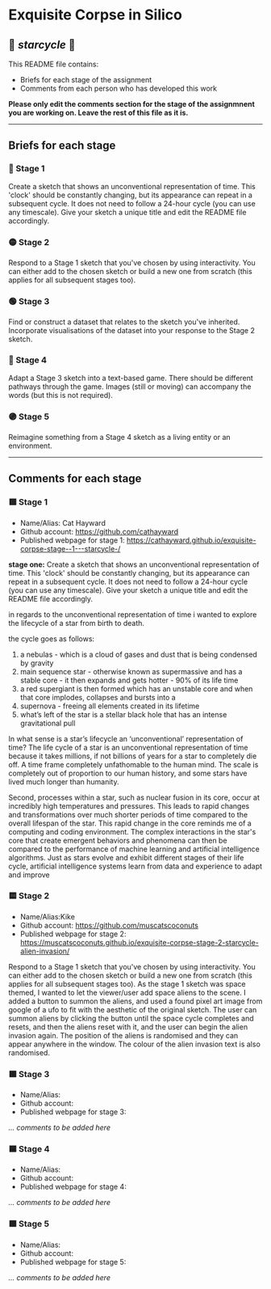 # Exquisite Corpse in Silico
## 🔻 *starcycle* 🔻

This README file contains:
- Briefs for each stage of the assignment
- Comments from each person who has developed this work

**Please only edit the comments section for the stage of the assignmnent you are working on. Leave the rest of this file as it is.**

*****
## Briefs for each stage

### 🔴 Stage 1
Create a sketch that shows an unconventional representation of time. This 'clock' should be constantly changing, but its appearance can repeat in a subsequent cycle. It does not need to follow a 24-hour cycle (you can use any timescale). Give your sketch a unique title and edit the README file accordingly.

### 🟡 Stage 2
Respond to a Stage 1 sketch that you've chosen by using interactivity. You can either add to the chosen sketch or build a new one from scratch (this applies for all subsequent stages too).

### 🟢 Stage 3
Find or construct a dataset that relates to the sketch you've inherited. Incorporate visualisations of the dataset into your response to the Stage 2 sketch.

### 🔵 Stage 4
Adapt a Stage 3 sketch into a text-based game. There should be different pathways through the game. Images (still or moving) can accompany the words (but this is not required).

### 🟣 Stage 5
Reimagine something from a Stage 4 sketch as a living entity or an environment.

*****
## Comments for each stage

### 🟥 Stage 1
- Name/Alias: Cat Hayward
- Github account: https://github.com/cathayward
- Published webpage for stage 1: https://cathayward.github.io/exquisite-corpse-stage--1---starcycle-/

**stage one:**
Create a sketch that shows an unconventional representation of time. This 'clock' should be constantly changing, but its appearance can repeat in a subsequent cycle. It does not need to follow a 24-hour cycle (you can use any timescale). Give your sketch a unique title and edit the README file accordingly.

in regards to the unconventional representation of time i wanted to explore the lifecycle of a star from birth to death.

the cycle goes as follows:
1. a nebulas - which is a cloud of gases and dust that is being condensed by gravity
2. main sequence star - otherwise known as supermassive  and has a stable core - it then expands and gets hotter - 90% of its life time
3. a red supergiant is then formed which has an unstable core and when that core implodes, collapses and bursts into a
4. supernova - freeing all elements created in its lifetime
5. what’s left of the star is a stellar black hole that has an intense gravitational pull

In what sense is a star’s lifecycle an ‘unconventional’ representation of time?
The life cycle of a star is an unconventional representation of time because it takes millions, if not billions of years for a star to completely die off. A time frame completely unfathomable to the human mind. The scale is completely out of proportion to our human history, and some stars have lived much longer than humanity.

Second, processes within a star, such as nuclear fusion in its core, occur at incredibly high temperatures and pressures. This leads to rapid changes and transformations over much shorter periods of time compared to the overall lifespan of the star. This rapid change in the core reminds me of a computing and coding environment. The complex interactions in the star's core that create emergent behaviors and phenomena can then be compared to the performance of machine learning and artificial intelligence algorithms. Just as stars evolve and exhibit different stages of their life cycle, artificial intelligence systems learn from data and experience to adapt and improve

### 🟨 Stage 2
- Name/Alias:Kike
- Github account: https://github.com/muscatscoconuts
- Published webpage for stage 2: https://muscatscoconuts.github.io/exquisite-corpse-stage-2-starcycle-alien-invasion/

Respond to a Stage 1 sketch that you've chosen by using interactivity. You can either add to the chosen sketch or build a new one from scratch (this applies for all subsequent stages too).
As the stage 1 sketch was space themed, I wanted to let the viewer/user add space aliens to the scene. I added a button to summon the aliens, and used a found pixel art image from google of a ufo to fit with the aesthetic of the original sketch. The user can summon aliens by clicking the button until the space cycle completes and resets, and then the aliens reset with it, and the user can begin the alien invasion again. The position of the aliens is randomised and they can appear anywhere in the window. The colour of the alien invasion text is also randomised.

### 🟩 Stage 3
- Name/Alias:
- Github account:
- Published webpage for stage 3:

*... comments to be added here*

### 🟦 Stage 4
- Name/Alias:
- Github account:
- Published webpage for stage 4:

*... comments to be added here*

### 🟪 Stage 5
- Name/Alias:
- Github account:
- Published webpage for stage 5:

*... comments to be added here*

